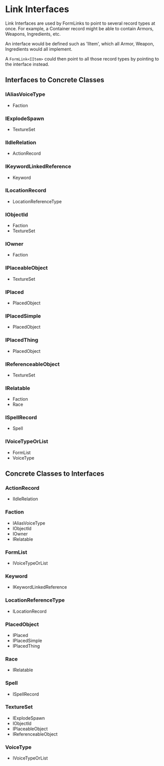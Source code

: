 # Link Interfaces
Link Interfaces are used by FormLinks to point to several record types at once.  For example, a Container record might be able to contain Armors, Weapons, Ingredients, etc.

An interface would be defined such as 'IItem', which all Armor, Weapon, Ingredients would all implement.

A `FormLink<IItem>` could then point to all those record types by pointing to the interface instead.
## Interfaces to Concrete Classes
### IAliasVoiceType
- Faction
### IExplodeSpawn
- TextureSet
### IIdleRelation
- ActionRecord
### IKeywordLinkedReference
- Keyword
### ILocationRecord
- LocationReferenceType
### IObjectId
- Faction
- TextureSet
### IOwner
- Faction
### IPlaceableObject
- TextureSet
### IPlaced
- PlacedObject
### IPlacedSimple
- PlacedObject
### IPlacedThing
- PlacedObject
### IReferenceableObject
- TextureSet
### IRelatable
- Faction
- Race
### ISpellRecord
- Spell
### IVoiceTypeOrList
- FormList
- VoiceType
## Concrete Classes to Interfaces
### ActionRecord
- IIdleRelation
### Faction
- IAliasVoiceType
- IObjectId
- IOwner
- IRelatable
### FormList
- IVoiceTypeOrList
### Keyword
- IKeywordLinkedReference
### LocationReferenceType
- ILocationRecord
### PlacedObject
- IPlaced
- IPlacedSimple
- IPlacedThing
### Race
- IRelatable
### Spell
- ISpellRecord
### TextureSet
- IExplodeSpawn
- IObjectId
- IPlaceableObject
- IReferenceableObject
### VoiceType
- IVoiceTypeOrList
